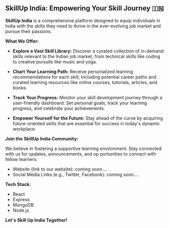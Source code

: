 ## SkillUp India: Empowering Your Skill Journey 🇮🇳

**SkillUp India** is a comprehensive platform designed to equip individuals in India with the skills they need to thrive in the ever-evolving job market and pursue their passions. 

**What We Offer:**

* **Explore a Vast Skill Library:** Discover a curated collection of in-demand skills relevant to the Indian job market, from technical skills like coding to creative pursuits like music and yoga.

* **Chart Your Learning Path:** Receive personalized learning recommendations for each skill, including potential career paths and curated learning resources like online courses, tutorials, articles, and books.

* **Track Your Progress:** Monitor your skill development journey through a user-friendly dashboard. Set personal goals, track your learning progress, and celebrate your achievements.

* **Empower Yourself for the Future:** Stay ahead of the curve by acquiring future-oriented skills that are essential for success in today's dynamic workplace.

**Join the SkillUp India Community:**

We believe in fostering a supportive learning environment. Stay connected with us for updates, announcements, and op
portunities to connect with fellow learners:

* Website (link to our website): coming soon....
* Social Media Links (e.g., Twitter, Facebook): coming soon....

**Tech Stack:**
- React
- Express
- MongoDB
- Node.js


**Let's Skill Up India Together!**




